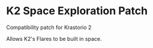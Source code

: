 # K2 Space Exploration Patch

Compatibility patch for Krastorio 2

Allows K2's Flares to be built in space.
